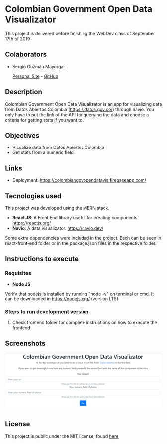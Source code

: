 # Colombian Government Open Data Visualizator

This project is delivered before finishing the WebDev class of September 17th of 2019

## Colaborators

- Sergio Guzmán Mayorga:

  [Personal Site](https://sguzmanm.github.io/i-am-sergio-guzman/) - [GitHub](https://github.com/sguzmanm)

## Description

Colombian Government Open Data Visualizator is an app for visualizing data from Datos Abiertos Colombia (https://datos.gov.co/) through navio. You only have to put the link of the API for querying the data and choose a criteria for getting stats if you want to.

## Objectives

- Visualize data from Datos Abiertos Colombia
- Get stats from a numeric field

## Links

- Deployment: https://colombiangovopendatavis.firebaseapp.com/

## Tecnologies used

This project was developed using the MERN stack.

- **React JS**: A Front End library useful for creating components. https://reactjs.org/
- **Navio**: A data visualizator. https://navio.dev/

Some extra dependencies were included in the project. Each can be seen in react-front-end folder or in the package.json files in the respective folder.

## Instructions to execute

### Requisites

- **Node JS**

Verify that nodejs is installed by running "node -v" on terminal or cmd. It can be downloaded in https://nodejs.org/ (versión LTS)

### Steps to run development version

1. Check frontend folder for complete instructions on how to execute the frontend

## Screenshots

![img](./ss.PNG)

## License

This project is public under the MIT license, found [here](https://github.com/sguzmanm/ColombianGovOpenDataVis/blob/master/README.md)
